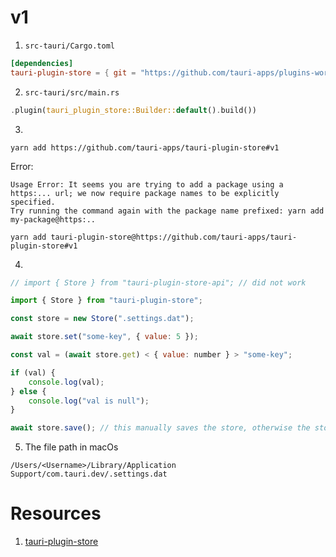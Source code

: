 # v1

1. `src-tauri/Cargo.toml`

```toml
[dependencies]
tauri-plugin-store = { git = "https://github.com/tauri-apps/plugins-workspace", branch = "v1" }
```

2. `src-tauri/src/main.rs`

```rs
.plugin(tauri_plugin_store::Builder::default().build())
```

3.

```shell
yarn add https://github.com/tauri-apps/tauri-plugin-store#v1
```

Error:

```shell
Usage Error: It seems you are trying to add a package using a https:... url; we now require package names to be explicitly specified.
Try running the command again with the package name prefixed: yarn add my-package@https:..
```

```shell
yarn add tauri-plugin-store@https://github.com/tauri-apps/tauri-plugin-store#v1
```

4.

```js
// import { Store } from "tauri-plugin-store-api"; // did not work

import { Store } from "tauri-plugin-store";

const store = new Store(".settings.dat");

await store.set("some-key", { value: 5 });

const val = (await store.get) < { value: number } > "some-key";

if (val) {
	console.log(val);
} else {
	console.log("val is null");
}

await store.save(); // this manually saves the store, otherwise the store is only saved when your app is closed
```

5. The file path in macOs

```shell
/Users/<Username>/Library/Application Support/com.tauri.dev/.settings.dat
```

# Resources

1. [tauri-plugin-store](https://github.com/tauri-apps/tauri-plugin-store/tree/v1)
